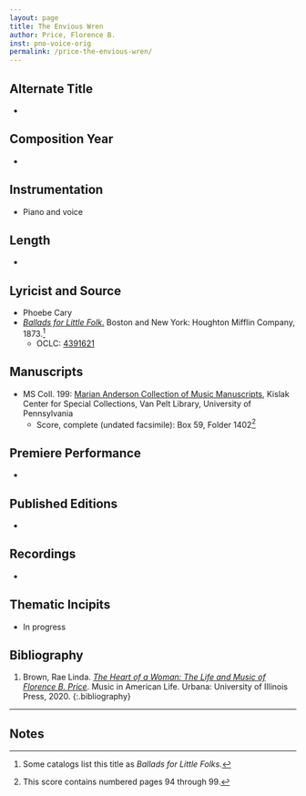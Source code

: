 ```yaml
---
layout: page
title: The Envious Wren
author: Price, Florence B.
inst: pno-voice-orig
permalink: /price-the-envious-wren/
---
```


## Alternate Title
- 

## Composition Year
- 

## Instrumentation
- Piano and voice

## Length
- 

## Lyricist and Source
- Phoebe Cary
- [*Ballads for Little Folk*.](https://books.google.com/books?id=_sEqAAAAYAAJ) Boston and New York: Houghton Mifflin Company, 1873.[^fn1]
    * OCLC: <a href="https://search.worldcat.org/title/4391621" target="_blank">4391621</a>

## Manuscripts
- MS Coll. 199: <a href="https://www.library.upenn.edu/detail/collection/marian-anderson-collection" target="_blank">Marian Anderson Collection of Music Manuscripts</a>, Kislak Center for Special Collections, Van Pelt Library, University of Pennsylvania
    * Score, complete (undated facsimile): Box 59, Folder 1402[^fn2]

## Premiere Performance
- 

## Published Editions
- 

## Recordings
- 

## Thematic Incipits
- In progress

## Bibliography
1. Brown, Rae Linda. <a href="https://www.worldcat.org/title/1122800180" target="_blank">*The Heart of a Woman: The Life and Music of Florence B. Price*</a>. Music in American Life. Urbana: University of Illinois Press, 2020.
{:.bibliography}

---
## Notes
[^fn1]: Some catalogs list this title as *Ballads for Little Folks.*
[^fn2]: This score contains numbered pages 94 through 99.
